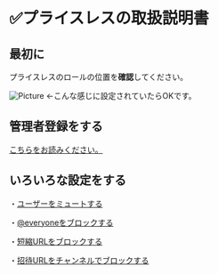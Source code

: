 # ✅プライスレスの取扱説明書 
## 最初に
プライスレスのロールの位置を**確認**してください。

![Picture](https://cdn.discordapp.com/attachments/883984475732733962/915527510622634004/47.png)
←こんな感じに設定されていたらOKです。

## 管理者登録をする
[こちらをお読みください。](https://github.com/akikaki-bot/priceless-docs/blob/main/docs/administration.md)

## いろいろな設定をする

・[ユーザーをミュートする](https://github.com/akikaki-bot/priceless-docs/blob/main/docs/mute.md)

・[@everyoneをブロックする](https://exmaple.com)

・[短縮URLをブロックする](https://exmaple.com)

・[招待URLをチャンネルでブロックする](https://example.com)
